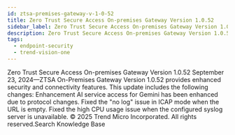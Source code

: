```yaml
---
id: ztsa-premises-gateway-v-1-0-52
title: Zero Trust Secure Access On-premises Gateway Version 1.0.52
sidebar_label: Zero Trust Secure Access On-premises Gateway Version 1.0.52
description: Zero Trust Secure Access On-premises Gateway Version 1.0.52
tags:
  - endpoint-security
  - trend-vision-one
---
```


 Zero Trust Secure Access On-premises Gateway Version 1.0.52 September 23, 2024—ZTSA On-Premises Gateway Version 1.0.52 provides enhanced security and connectivity features. This update includes the following changes: Enhancement AI service access for Gemini has been enhanced due to protocol changes. Fixed the "no log" issue in ICAP mode when the URL is empty. Fixed the high CPU usage issue when the configured syslog server is unavailable. © 2025 Trend Micro Incorporated. All rights reserved.Search Knowledge Base